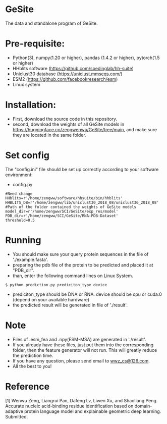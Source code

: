 # GeSite
The data and standalone program of GeSite.
# Pre-requisite:
- Python(3), numpy(1.20 or higher), pandas (1.4.2 or higher), pytorch(1.5 or higher)
- HHblits software (https://github.com/soedinglab/hh-suite)
- Uniclust30 database (https://uniclust.mmseqs.com/)
- ESM2 (https://github.com/facebookresearch/esm)
- Linux system
# Installation:
- First, download the source code in this repository.
- second, download the weights of all GeSite models in https://huggingface.co/zengwenwu/GeSite/tree/main, and make sure they are located in the same folder.


# Set config
The "config.ini" file should be set up correctly according to your software environment:

* config.py
 ``` 
#Need change
HHblits=r'/home/zengww/software/hhsuite/bin/hhblits'
HHBLITS_DB=r'/home/zengww/lib/uniclust30_2018_08/uniclust30_2018_08'
#Path of the folder contained the weights of GeSite models
model_dir=r'/home/zengww/SCI/GeSite/exp_res/model'
PDB_dir=r'/home/zengww/SCI/GeSite/RNA-PDB-Dataset'
threshold=0.5
 ```
 
 # Running
- You should make sure your query protein sequences in the file of './example.fasta'.
- preparing the pdb file of the protein to be predicted and placed it at "PDB_dir".
- than, enter the following command lines on Linux System.
 ``` 
 $ python prediction.py prediciton_type device
```
- prediciton_type should be DNA or RNA. device should be cpu or cuda:0 (depend on your available hardware)
- the predicted result will be generated in file of './result'.
  
# Note
- Files of .esm_fea and .npy(ESM-MSA) are generated in './result'.
- If you already have these files, just put them into the corresponding folder, then the feature generator will not run. This will greatly reduce the prediction time.
- If you have any question, please send email to wwz_cs@126.com.
- All the best to you!

# Reference
[1] Wenwu Zeng, Liangrui Pan, Dafeng Lv, Liwen Xu, and Shaoliang Peng. Accurate nucleic acid-binding residue identification based on domain-adaptive protein language model and explainable geometric deep learning. Submitted.
 

